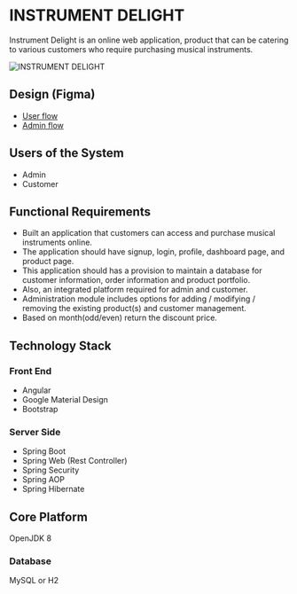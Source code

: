 #  INSTRUMENT DELIGHT

Instrument Delight is an online web application, product that can be catering to various customers who require purchasing musical instruments. 

![INSTRUMENT DELIGHT](https://user-images.githubusercontent.com/54474853/160290886-2673911c-03a2-427d-b881-1ba4023b2110.png)

## Design (Figma)
* [User flow](https://www.figma.com/proto/KUXrU8hz3tRaWNiGQEAoqR/Music-Instrument-Store-Admin-Flow?node-id=1%3A2&viewport=439%2C389%2C0.15327335894107819&scaling=scale-down)
* [Admin flow](https://www.figma.com/proto/KUXrU8hz3tRaWNiGQEAoqR/Music-Instrument-Store-Admin-Flow?node-id=1%3A2&viewport=439%2C389%2C0.15327335894107819&scaling=scale-down)

## Users of the System
* Admin 
* Customer 

## Functional Requirements
* Built an application that customers can access and purchase musical instruments online. 
* The application should have signup, login, profile, dashboard page, and product page. 
* This application should has a provision to maintain a database for customer information, order information and product portfolio. 
* Also, an integrated platform required for admin and customer. 
* Administration module includes options for adding / modifying / removing the existing product(s) and customer management. 
* Based on month(odd/even) return the discount price. 


## Technology Stack 

### Front End 
* Angular
* Google Material Design  
* Bootstrap  

### Server Side 
* Spring Boot 
* Spring Web (Rest Controller) 
* Spring Security 
* Spring AOP 
* Spring Hibernate 

## Core Platform 
OpenJDK 8

### Database 
MySQL or H2  
